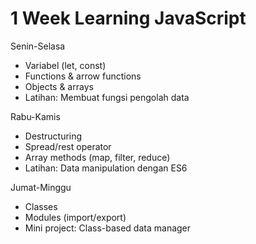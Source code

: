# 1 Week Learning JavaScript

Senin-Selasa
- Variabel (let, const)
- Functions & arrow functions
- Objects & arrays
- Latihan: Membuat fungsi pengolah data

Rabu-Kamis
- Destructuring
- Spread/rest operator
- Array methods (map, filter, reduce)
- Latihan: Data manipulation dengan ES6

Jumat-Minggu
- Classes
- Modules (import/export)
- Mini project: Class-based data manager